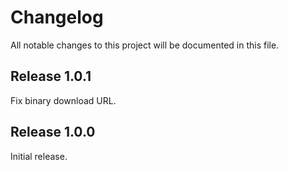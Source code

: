# Changelog

All notable changes to this project will be documented in this file.

## Release 1.0.1

Fix binary download URL.

## Release 1.0.0

Initial release.
